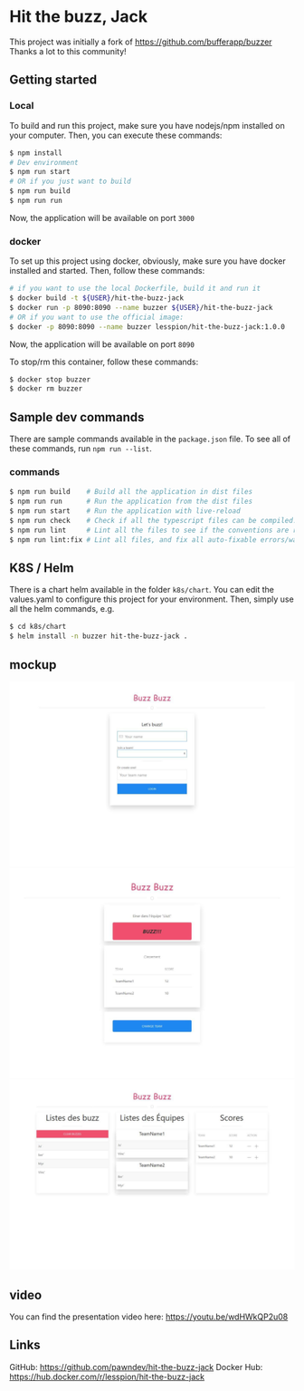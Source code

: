 # Hit the buzz, Jack

This project was initially a fork of https://github.com/bufferapp/buzzer
<br>
Thanks a lot to this community!

## Getting started

### Local

To build and run this project, make sure you have nodejs/npm installed on your computer.
Then, you can execute these commands:

```bash
$ npm install
# Dev environment
$ npm run start
# OR if you just want to build
$ npm run build
$ npm run run
```

Now, the application will be available on port `3000`

### docker

To set up this project using docker, obviously, make sure you have docker installed and started.
Then, follow these commands:

```bash
# if you want to use the local Dockerfile, build it and run it
$ docker build -t ${USER}/hit-the-buzz-jack
$ docker run -p 8090:8090 --name buzzer ${USER}/hit-the-buzz-jack
# OR if you want to use the official image:
$ docker -p 8090:8090 --name buzzer lesspion/hit-the-buzz-jack:1.0.0
```

Now, the application will be available on port `8090`

To stop/rm this container, follow these commands:

```bash
$ docker stop buzzer
$ docker rm buzzer
```

## Sample dev commands

There are sample commands available in the `package.json` file.
To see all of these commands, run `npm run --list`.

### commands

```bash
$ npm run build    # Build all the application in dist files
$ npm run run      # Run the application from the dist files
$ npm run start    # Run the application with live-reload
$ npm run check    # Check if all the typescript files can be compiled.
$ npm run lint     # Lint all the files to see if the conventions are respected
$ npm run lint:fix # Lint all files, and fix all auto-fixable errors/warnings
```

## K8S / Helm

There is a chart helm available in the folder `k8s/chart`.
You can edit the values.yaml to configure this project for your environment.
Then, simply use all the helm commands, e.g.

```bash
$ cd k8s/chart
$ helm install -n buzzer hit-the-buzz-jack .
```

## mockup
![login](https://raw.githubusercontent.com/pawndev/hit-the-buzz-jack/master/misc/login.jpg)
![main_play](https://raw.githubusercontent.com/pawndev/hit-the-buzz-jack/master/misc/main_player.jpg)
![host](https://raw.githubusercontent.com/pawndev/hit-the-buzz-jack/master/misc/host_dashboard.jpg)

## video

You can find the presentation video here: https://youtu.be/wdHWkQP2u08

## Links

GitHub: https://github.com/pawndev/hit-the-buzz-jack
Docker Hub: https://hub.docker.com/r/lesspion/hit-the-buzz-jack
